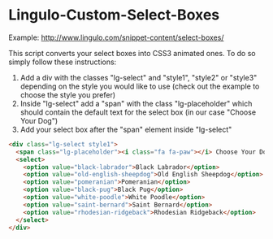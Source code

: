 Lingulo-Custom-Select-Boxes
===========================

Example: http://www.lingulo.com/snippet-content/select-boxes/

This script converts your select boxes into CSS3 animated ones. To do so simply follow these instructions:

1. Add a div with the classes "lg-select" and "style1", "style2" or "style3" depending on the style you would like to use (check out the example to choose the style you prefer)
2. Inside "lg-select" add a "span" with the class "lg-placeholder" which should contain the default text for the select box (in our case "Choose Your Dog")
3. Add your select box after the "span" element inside "lg-select"

```html
<div class="lg-select style1">
  <span class="lg-placeholder"><i class="fa fa-paw"></i> Choose Your Dog</span>
  <select>
    <option value="black-labrador">Black Labrador</option>
    <option value="old-english-sheepdog">Old English Sheepdog</option>
    <option value="pomeranian">Pomeranian</option>
    <option value="black-pug">Black Pug</option>
    <option value="white-poodle">White Poodle</option>
    <option value="saint-bernard">Saint Bernard</option>
    <option value="rhodesian-ridgeback">Rhodesian Ridgeback</option>
  </select>
</div>
```
